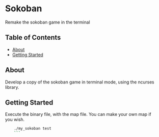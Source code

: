 # Sokoban

Remake the sokoban game in the terminal

## Table of Contents

- [About](#about)
- [Getting Started](#getting-started)

## About

Develop a copy of the sokoban game in terminal mode, using the ncurses library.

## Getting Started

Execute the binary file, with the map file. You can make your own map if you wish.

```bash
    ./my_sokoban test
    ```
